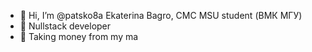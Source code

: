 - 👋 Hi, I’m @patsko8a Ekaterina Bagro, CMC MSU student (ВМК МГУ)
- 👀 Nullstack developer
- 🌱 Taking money from my ma

<!---
patsko8a/patsko8a is a ✨ special ✨ repository because its `README.md` (this file) appears on your GitHub profile.
You can click the Preview link to take a look at your changes.
--->
